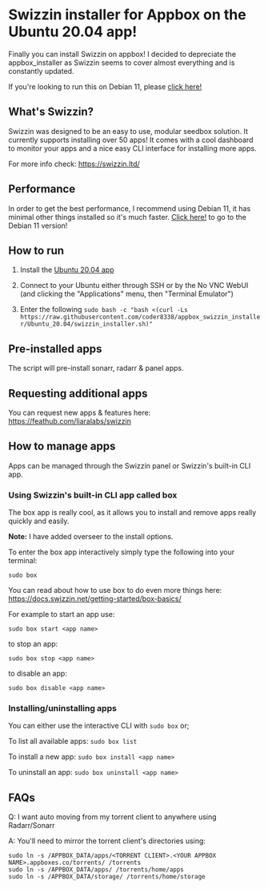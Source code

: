 # Swizzin installer for Appbox on the Ubuntu 20.04 app!
Finally you can install Swizzin on appbox! I decided to depreciate the appbox_installer as Swizzin seems to cover almost everything and is constantly updated.

If you're looking to run this on Debian 11, please [click here!](https://github.com/coder8338/appbox_swizzin_installer/tree/Debian_11)

## What's Swizzin?
Swizzin was designed to be an easy to use, modular seedbox solution. It currently supports installing over 50 apps! It comes with a cool dashboard to monitor your apps and a nice easy CLI interface for installing more apps.

For more info check: https://swizzin.ltd/

## Performance
In order to get the best performance, I recommend using Debian 11, it has minimal other things installed so it's much faster. [Click here!](https://github.com/coder8338/appbox_swizzin_installer/tree/Debian_11) to go to the Debian 11 version!

## How to run
1. Install the [Ubuntu 20.04 app](https://www.appbox.co/appstore/app/210)

2. Connect to your Ubuntu either through SSH or by the No VNC WebUI (and clicking the "Applications" menu, then "Terminal Emulator")

3. Enter the following `sudo bash -c "bash <(curl -Ls https://raw.githubusercontent.com/coder8338/appbox_swizzin_installer/Ubuntu_20.04/swizzin_installer.sh)"`

## Pre-installed apps
The script will pre-install sonarr, radarr & panel apps.

## Requesting additional apps
You can request new apps & features here: https://feathub.com/liaralabs/swizzin

## How to manage apps
Apps can be managed through the Swizzin panel or Swizzin's built-in CLI app.

### Using Swizzin's built-in CLI app called box
The box app is really cool, as it allows you to install and remove apps really quickly and easily.

**Note:** I have added overseer to the install options.

To enter the box app interactively simply type the following into your terminal:

`sudo box`

You can read about how to use box to do even more things here: https://docs.swizzin.net/getting-started/box-basics/

For example to start an app use:

`sudo box start <app name>`

to stop an app:

`sudo box stop <app name>`

to disable an app:

`sudo box disable <app name>`

### Installing/uninstalling apps

You can either use the interactive CLI with `sudo box` or;

To list all available apps:
`sudo box list`

To install a new app:
`sudo box install <app name>`
  
To uninstall an app:
`sudo box uninstall <app name>`

## FAQs
Q: I want auto moving from my torrent client to anywhere using Radarr/Sonarr

A: You'll need to mirror the torrent client's directories using:

```
sudo ln -s /APPBOX_DATA/apps/<TORRENT CLIENT>.<YOUR APPBOX NAME>.appboxes.co/torrents/ /torrents
sudo ln -s /APPBOX_DATA/apps/ /torrents/home/apps
sudo ln -s /APPBOX_DATA/storage/ /torrents/home/storage
```
